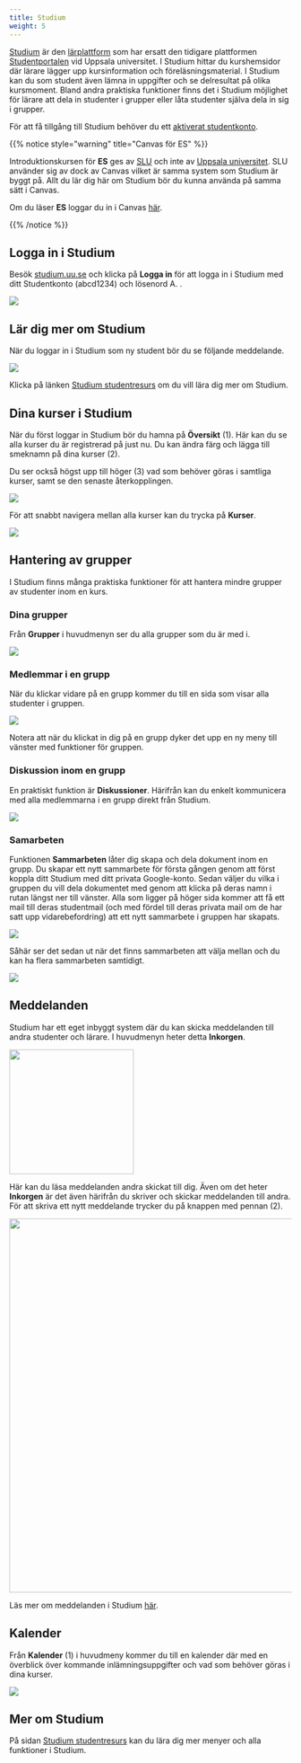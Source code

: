 ```yaml
---
title: Studium
weight: 5
---
```


[Studium][studium] är den [lärplattform][lärplattform-uu] som har ersatt den
tidigare plattformen [Studentportalen][studentportalen] vid Uppsala universitet.
I Studium hittar du kurshemsidor där lärare lägger upp kursinformation och 
föreläsningsmaterial. I Studium kan du som student även  lämna in uppgifter och se
delresultat på olika kursmoment. Bland andra praktiska funktioner finns det i
Studium möjlighet för lärare att dela in studenter i grupper eller låta
studenter själva dela in sig i grupper.

För att få tillgång till Studium behöver du ett [aktiverat
studentkonto](../../preparation#studentkonto).


[studium]: http://studium.uu.se
[studentportalen]: https://studentportalen.uu.se
[lärplattform-uu]: https://mp.uu.se/sv/web/info/undervisa/e-larande/larplattform
[lärplattform-wp]: https://sv.wikipedia.org/wiki/L%C3%A4rplattform

{{% notice style="warning" title="Canvas för ES" %}}

Introduktionskursen för **ES** ges av [SLU][slu] och inte av [Uppsala universitet][uu].
SLU använder sig av dock av Canvas vilket är samma system som Studium är byggt
på. Allt du lär dig här om Studium bör du kunna använda på samma sätt i Canvas. 

Om du läser **ES** loggar du in i Canvas [här][slu-canvas].


[slu]: https://www.slu.se
[uu]: https://www.uu.se
[slu-canvas]: https://student.slu.se/studier/utbildningssystem/canvas-larplattform/canvas-login/


{{% /notice %}}


## Logga in i Studium

Besök [studium.uu.se][studium] och klicka på **Logga in** för att logga in i
Studium med ditt Studentkonto (abcd1234) och lösenord A. .

<img src="/images/studenttjanster/studium/studium-login.gif"/>

## Lär dig mer om Studium

När du loggar in i Studium som ny student bör du se följande meddelande.

<img src="/images/studenttjanster/studium/ny-i-studium.png"/>

Klicka på länken [Studium studentresurs][studentresurs] om du vill lära dig mer
om Studium.

[studentresurs]: https://uppsala.instructure.com/courses/16240

## Dina kurser i Studium

När du först loggar in Studium bör du hamna på **Översikt** (1). Här kan du se alla
kurser du är registrerad på just nu. Du kan ändra färg och lägga till
smeknamn på dina kurser (2).

Du ser också högst upp till höger (3) vad som behöver göras i samtliga kurser,
samt se den senaste återkopplingen.

<img src="/images/studenttjanster/studium/dashboard_studium_20210811.png"/>

För att snabbt navigera mellan alla kurser kan du trycka på **Kurser**.

<img src="/images/studenttjanster/studium/courses_studium_20210811.png"/>

## Hantering av grupper

I Studium finns många praktiska funktioner för att hantera mindre grupper av
studenter inom en kurs.

### Dina grupper

Från **Grupper** i huvudmenyn ser du alla grupper som du är med i. 

<img src="/images/studenttjanster/studium/groups_list.png"/>

### Medlemmar i en grupp

När du klickar vidare på en grupp kommer du till en sida som visar alla
studenter i gruppen. 

<img src="/images/studenttjanster/studium/groups_members.png"/>

Notera att när du klickat in dig på en grupp dyker det upp en ny meny till
vänster med funktioner för gruppen. 

### Diskussion inom en grupp

En praktiskt funktion är **Diskussioner**. Härifrån kan du enkelt kommunicera
med alla medlemmarna i en grupp direkt från Studium.

<img src="/images/studenttjanster/studium/groups_discussion.png"/>

### Samarbeten

Funktionen **Sammarbeten** låter dig skapa och dela dokument inom en grupp. 
Du skapar ett nytt sammarbete för första gången genom att först koppla ditt
Studium med ditt privata Google-konto. Sedan väljer du vilka i gruppen du vill dela dokumentet med
genom att klicka på deras namn i rutan längst ner till vänster. Alla som ligger på höger sida
kommer att få ett mail till deras studentmail (och med fördel till deras privata mail om de har satt upp vidarebefordring)
att ett nytt sammarbete i gruppen har skapats.

<img src="/images/studenttjanster/studium/groups_collaborate.png"/>

Såhär ser det sedan ut när det finns sammarbeten att välja mellan
och du kan ha flera sammarbeten samtidigt.

<img src="/images/studenttjanster/studium/groups_collaborate_list.png"/>

## Meddelanden

Studium har ett eget inbyggt system där du kan skicka meddelanden till andra
studenter och lärare. I huvudmenyn heter detta **Inkorgen**. 

<img src="/images/studenttjanster/studium/menu-inkorgen.png" style="width:222px;"/>

Här kan du läsa meddelanden andra skickat till dig. Även om det heter
**Inkorgen** är det även härifrån du skriver och skickar meddelanden till andra.
För att skriva ett nytt meddelande trycker du på knappen med pennan (2).

<img src="/images/studenttjanster/studium/send-message-button.png" style="width:666px;"/>

Läs mer om meddelanden i Studium [här][messages]. 

[messages]: https://uppsala.instructure.com/courses/16240/pages/globala-menyn-%7C-inkorg?module_item_id=46047


## Kalender

Från **Kalender** (1) i huvudmeny kommer du till en kalender där med en överblick över kommande 
inlämningsuppgifter och vad som behöver göras i dina kurser. 

<img src="/images/studenttjanster/studium/calendar_studium_20210811.png"/>


## Mer om Studium

På sidan [Studium studentresurs][studentresurs] kan du lära dig mer menyer och
alla funktioner i Studium.

